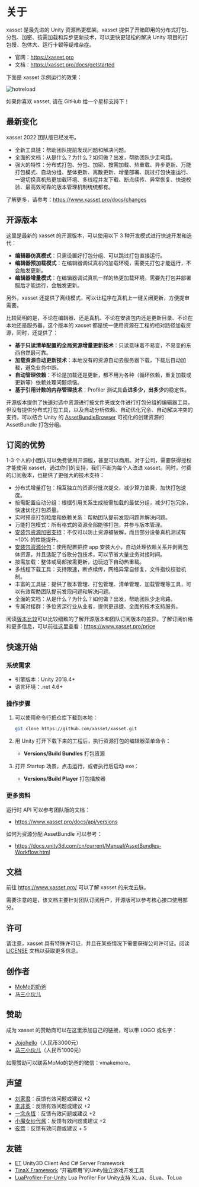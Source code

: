 # 关于

xasset 是最先进的 Unity 资源热更框架。xasset 提供了开箱即用的分布式打包、分包、加密、按需加载和异步更新技术，可以更快更轻松的解决 Unity 项目的打包慢、包体大、运行卡顿等疑难杂症。

- 官网：https://xasset.pro
- 文档：https://xasset.pro/docs/getstarted

下面是 xasset 示例运行的效果：

![hotreload](https://xasset.pro/img/hotreload.gif)

如果你喜欢 xasset, 请在 GitHub 给一个星标支持下！

## 最新变化

xasset 2022 团队版已经发布。

- 全新工具链：帮助团队提前发现问题和解决问题。
- 全面的文档：从是什么？为什么？如何做？出发，帮助团队少走弯路。
- 强大的特性：分布式打包、分包、加密、按需加载、热重载、异步更新、万能打包模式、自动分组、整体更新、离散更新、增量部署、跳过打包快速运行、一键切换真机热更加载环境、多线程并发下载、断点续传、异常恢复、快速校验、最高效可靠的版本管理机制统统都有。

了解更多，请参考：https://www.xasset.pro/docs/changes

## 开源版本

这里是最新的 xasset 的开源版本，可以使用以下 3 种开发模式进行快速开发和迭代：

- **编辑器仿真模式**：只需设置好打包分组、可以跳过打包直接运行。
- **编辑器预加载模式**：在编辑器调试真机的加载环境，需要先打包才能运行，不会触发更新。
- **编辑器增量模式**：在编辑器调试真机一样的热更加载环境，需要先打包并部署服后才能运行，会触发更新。

另外，xasset 还提供了离线模式，可以让程序在真机上一键关闭更新，方便提审需要。

比较简明的是，不论在编辑器、还是真机、不论在安装包内还是更新目录、不论在本地还是服务器，这个版本的 xasset 都是统一使用资源在工程的相对路径加载资源，同时，还提供了：

- **基于只读清单配置的全局资源增量更新技术**：只读意味着不易变，不易变的东西自然最可靠。
- **加载资源自动更新技术**：本地没有的资源自动去服务器下载，下载后自动加载，避免业务中断。
- **自动管理依赖**：不论是加载还是更新，都不用为各种（循环依赖，重复加载或更新等）依赖处理问题烦恼。
- **基于引用计数的内存管理技术**：Profiler 测试具备**进多少，出多少**的稳定性。

开源版本提供了快速对选中资源进行按文件夹或文件进行打包分组的编辑器工具，但没有提供分布式打包工具，以及自动分析依赖、自动优化冗余、自动解决冲突的支持。可以结合 Unity 的 [AssetBundleBrowser](https://github.com/Unity-Technologies/AssetBundles-Browser) 可视化的创建资源的 AssetBundle 打包分组。

## 订阅的优势

1-3 个人的小团队可以免费使用开源版，甚至可以商用。对于公司，需要获得授权才能使用 xasset，通过你们的支持，我们不断为每个人改进 xasset。同时，付费的订阅版本，也提供了更强大的技术支持：

- 分布式增量打包：相互独立的资源分批次提交，减少算力浪费，加快打包速度。
- 按需配置自动分组：根据引用关系生成按需加载的最优分组，减少打包冗余，快速优化打包质量。
- 实时预览打包粒度和依赖关系：帮助团队提前发现问题并解决问题。
- 万能打包模式：所有格式的资源全部能够打包，并参与版本管理。
- [安装包资源加密支持](https://www.xasset.pro/docs/binarymode)：不仅可以防止资源被破解，而且部分设备真机测试有 ~10% 的性能提升。
- [安装包资源分包](https://www.xasset.pro/docs/splitbuild)：使用配置把控 app 安装大小，自动处理依赖关系并剥离包体资源，并且适配了谷歌分包技术，可以节省大量业务对接时间。
- 按需加载：整体或局部按需更新，边玩边下自动热重载。
- 多线程下载工具：支持限速，断点续传，网络异常自修复，文件指纹校验机制。
- 丰富的工具链：提供了版本管理、打包管理、清单管理、加载管理等工具，可以有效帮助团队提前发现问题和解决问题。
- 全面的文档：从是什么？为什么？如何做？出发，帮助团队少走弯路。
- 专属对接群：多位资深行业从业者，提供更迅捷、全面的技术支持服务。 

阅读[版本比较](https://www.xasset.pro/compares)可以比较细致的了解开源版本和团队订阅版本的差异。了解订阅价格和更多信息，可以前往这里查看：https://www.xasset.pro/price

## 快速开始

### 系统需求

- 引擎版本：Unity 2018.4+
- 语言环境：.net 4.6+

### 操作步骤

1. 可以使用命令行把仓库下载到本地：
	```sh
	git clone https://github.com/xasset/xasset.git
	```

2. 用 Unity 打开下载下来的工程后，执行资源打包的编辑器菜单命令：

   - **Versions/Build Bundles** 打包资源

3. 打开 Startup 场景，点击运行，或者执行后启动 exe：

   - **Versions/Build Player** 打包播放器

### 更多资料

运行时 API 可以参考团队版的文档：

- https://www.xasset.pro/docs/api/versions

如何为资源分配 AssetBundle 可以参考：

- https://docs.unity3d.com/cn/current/Manual/AssetBundles-Workflow.html

## 文档

前往 https://www.xasset.pro/ 可以了解 xasset 的来龙去脉。

需要注意的是，该文档主要针对团队订阅用户，开源版可以参考核心接口使用部分。

## 许可

请注意，xasset 具有特殊许可证，并且在某些情况下需要获得公司许可证。阅读 [LICENSE](LICENSE.md) 文档以获取更多信息。

## 创作者

- [MoMo的奶爸](https://github.com/mmdnb)
- [马三小伙儿](https://github.com/XINCGer)

## 赞助

成为 xasset 的赞助商可以在这里添加自己的链接，可以带 LOGO 或名字：

- [Jojohello](https://www.zhihu.com/people/jojohello)（人民币3000元）
- [马三小伙儿](https://github.com/XINCGer)（人民币1000元）

如需赞助可以联系MoMo的奶爸的微信：vmakemore。

## 声望

- [刘家君](https://github.com/suixin567)：反馈有效问题或建议 +2
- [李非莬](https://github.com/wynnforthework)：反馈有效问题或建议 +2
- [一念永恆](https://github.com/putifeng)：反馈有效问题或建议 +2
- [小魔女纱代酱](https://github.com/DumoeDss)：反馈有效问题或建议 +2
- [夜莺](https://github.com/killop)：反馈有效问题或建议 + 5


## 友链

- [ET](https://github.com/egametang/ET) Unity3D Client And C# Server Framework
- [TinaX Framework](https://tinax.corala.space/) “开箱即用”的Unity独立游戏开发工具
- [LuaProfiler-For-Unity](https://github.com/ElPsyCongree/LuaProfiler-For-Unity) Lua Profiler For Unity支持 XLua、SLua、ToLua
